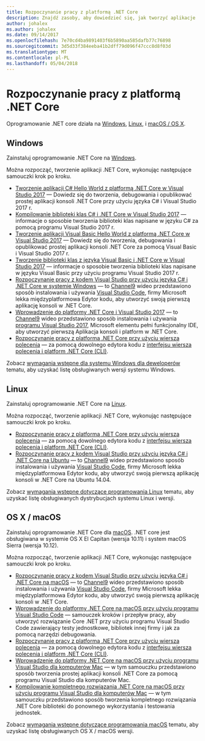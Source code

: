 ```yaml
---
title: Rozpoczynanie pracy z platformą .NET Core
description: Znajdź zasoby, aby dowiedzieć się, jak tworzyć aplikacje .NET Core w systemach Windows, Linux i macOS.
author: johalex
ms.author: johalex
ms.date: 09/14/2017
ms.openlocfilehash: 7e70cd4ba9891403f6b5890aa585dafb77c76898
ms.sourcegitcommit: 3d5d33f384eeba41b2dff79d096f47ccc8d8f03d
ms.translationtype: MT
ms.contentlocale: pl-PL
ms.lasthandoff: 05/04/2018
---
```

# <a name="get-started-with-net-core"></a>Rozpoczynanie pracy z platformą .NET Core

Oprogramowanie .NET core działa na [Windows](#windows), [Linux](#linux), i [macOS / OS X](#os-x--macos).

## <a name="windows"></a>Windows

Zainstaluj oprogramowanie .NET Core na [Windows](https://www.microsoft.com/net/core#windows). 

Można rozpocząć, tworzenie aplikacji .NET Core, wykonując następujące samouczki krok po kroku.

* [Tworzenie aplikacji C# Hello World z platformą .NET Core w Visual Studio 2017](./tutorials/with-visual-studio.md) — Dowiedz się do tworzenia, debugowania i opublikować prostej aplikacji konsoli .NET Core przy użyciu języka C# i Visual Studio 2017 r.
* [Kompilowanie biblioteki klas C# i .NET Core w Visual Studio 2017](./tutorials/library-with-visual-studio.md) — informacje o sposobie tworzenia biblioteki klas napisane w języku C# za pomocą programu Visual Studio 2017 r.
* [Tworzenie aplikacji Visual Basic Hello World z platformą .NET Core w Visual Studio 2017](./tutorials/vb-with-visual-studio.md) — Dowiedz się do tworzenia, debugowania i opublikować prostej aplikacji konsoli .NET Core za pomocą Visual Basic i Visual Studio 2017 r. 
* [Tworzenie biblioteki klas z języka Visual Basic i .NET Core w Visual Studio 2017](./tutorials/vb-library-with-visual-studio.md) — informacje o sposobie tworzenia biblioteki klas napisane w języku Visual Basic przy użyciu programu Visual Studio 2017 r.
* [Rozpoczynanie pracy z kodem Visual Studio przy użyciu języka C# i .NET Core w systemie Windows](https://channel9.msdn.com/Blogs/dotnet/Get-started-with-VS-Code-using-CSharp-and-NET-Core) — to [Channel9](https://channel9.msdn.com) wideo przedstawiono sposób instalowania i używania [Visual Studio Code](https://code.visualstudio.com/), firmy Microsoft lekka międzyplatformowa Edytor kodu, aby utworzyć swoją pierwszą aplikację konsoli w .NET Core.
* [Wprowadzenie do platformy .NET Core i Visual Studio 2017](https://channel9.msdn.com/Blogs/dotnet/Get-Started-NET-Core-Visual-Studio-2017) — to [Channel9](https://channel9.msdn.com) wideo przedstawiono sposób instalowania i używania [programu Visual Studio 2017](https://aka.ms/vsdownload?utm_source=mscom&utm_campaign=msdocs), Microsoft elementu pełni funkcjonalny IDE, aby utworzyć pierwszą Aplikacja konsoli i platform w .NET Core.
* [Rozpoczynanie pracy z platformą .NET Core przy użyciu wiersza polecenia](tutorials/using-with-xplat-cli.md) — za pomocą dowolnego edytora kodu z [interfejsu wiersza polecenia i platform .NET Core (CLI)](tools/index.md).

Zobacz [wymagania wstępne dla systemu Windows dla deweloperów](windows-prerequisites.md) tematu, aby uzyskać listę obsługiwanych wersji systemu Windows.

## <a name="linux"></a>Linux

Zainstaluj oprogramowanie .NET Core na [Linux](https://www.microsoft.com/net/core#linuxredhat).

Można rozpocząć, tworzenie aplikacji .NET Core, wykonując następujące samouczki krok po kroku.

* [Rozpoczynanie pracy z platformą .NET Core przy użyciu wiersza polecenia](tutorials/using-with-xplat-cli.md) — za pomocą dowolnego edytora kodu z [interfejsu wiersza polecenia i platform .NET Core (CLI)](tools/index.md).
* [Rozpoczynanie pracy z kodem Visual Studio przy użyciu języka C# i .NET Core na Ubuntu](https://channel9.msdn.com/Blogs/dotnet/Get-started-with-VS-Code-Csharp-dotnet-Core-Ubuntu) — to [Channel9](https://channel9.msdn.com) wideo przedstawiono sposób instalowania i używania [Visual Studio Code](https://code.visualstudio.com/), firmy Microsoft lekka międzyplatformowa Edytor kodu, aby utworzyć swoją pierwszą aplikację konsoli w .NET Core na Ubuntu 14.04.

Zobacz [wymagania wstępne dotyczące programowania Linux](linux-prerequisites.md) tematu, aby uzyskać listę obsługiwanych dystrybucjach systemu Linux i wersji.

## <a name="os-x--macos"></a>OS X / macOS

Zainstaluj oprogramowanie .NET Core dla [macOS](https://www.microsoft.com/net/core#macos). .NET core jest obsługiwana w systemie OS X El Capitan (wersja 10.11) i system macOS Sierra (wersja 10.12).

Można rozpocząć, tworzenie aplikacji .NET Core, wykonując następujące samouczki krok po kroku.

* [Rozpoczynanie pracy z kodem Visual Studio przy użyciu języka C# i .NET Core na macOS](https://channel9.msdn.com/Blogs/dotnet/Get-started-VSCode-NET-Core-Mac) — to [Channel9](https://channel9.msdn.com) wideo przedstawiono sposób instalowania i używania [Visual Studio Code](https://code.visualstudio.com/), firmy Microsoft lekka międzyplatformowa Edytor kodu, aby utworzyć swoją pierwszą aplikację konsoli w .NET Core. 
* [Wprowadzenie do platformy .NET Core na macOS przy użyciu programu Visual Studio Code](tutorials/using-on-macos.md) — samouczek kroków i przepływ pracy, aby utworzyć rozwiązanie Core .NET przy użyciu programu Visual Studio Code zawierający testy jednostkowe, bibliotek innej firmy i jak za pomocą narzędzi debugowania.
* [Rozpoczynanie pracy z platformą .NET Core przy użyciu wiersza polecenia](tutorials/using-with-xplat-cli.md) — za pomocą dowolnego edytora kodu z [interfejsu wiersza polecenia i platform .NET Core (CLI)](tools/index.md).
* [Wprowadzenie do platformy .NET Core na macOS przy użyciu programu Visual Studio dla komputerów Mac](tutorials/using-on-mac-vs.md) — w tym samouczku przedstawiono sposób tworzenia prostej aplikacji konsoli .NET Core za pomocą programu Visual Studio dla komputerów Mac.
* [Kompilowanie kompletnego rozwiązania .NET Core na macOS przy użyciu programu Visual Studio dla komputerów Mac](tutorials/using-on-mac-vs-full-solution.md) — w tym samouczku przedstawiono sposób tworzenia kompletnego rozwiązania .NET Core biblioteki do ponownego wykorzystania i testowania jednostek.

Zobacz [wymagania wstępne dotyczące programowania macOS](macos-prerequisites.md) tematu, aby uzyskać listę obsługiwanych OS X / macOS wersji.

